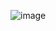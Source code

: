 ![image](https://user-images.githubusercontent.com/38684091/128608659-11351421-efd3-4eac-8c7d-383f15b1564b.png)


